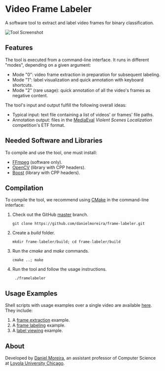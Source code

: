# Video Frame Labeler

A software tool to extract and label video frames for binary classification.

![Tool Screenshot](example.gif)

## Features

The tool is executed from a command-line interface.
It runs in different "modes", depending on a given argument:

- Mode "0": video frame extraction in preparation for subsequent labeling.
- Mode "1": label visualization and quick annotation with keyboard shortcuts.
- Mode "2" (rare usage): quick annotation of all the video's frames as negative content.

The tool's input and output fulfill the following overall ideas:

- Typical input: text file containing a list of videos' or frames' file paths.
- Annotation output: files in the [MediaEval](https://multimediaeval.github.io/) *Violent Scenes Localization*
  competition's ETF format.

## Needed Software and Libraries

To compile and use the tool, one must install:

- [FFmpeg](https://ffmpeg.org/) (software only).
- [OpenCV](https://opencv.org/) (library with CPP headers).
- [Boost](https://www.boost.org/) (library with CPP headers).

## Compilation

To compile the tool, we recommend using [CMake](https://cmake.org/) in the command-line interface:

1. Check out the GitHub [master](https://github.com/danielmoreira/frame-labeler) branch.
    ```
    git clone https://github.com/danielmoreira/frame-labeler.git
    ```

2. Create a *build* folder.
    ```
    mkdir frame-labeler/build; cd frame-labeler/build
    ```

3. Run the *cmake* and *make* commands.
    ```
    cmake ..; make
    ```

4. Run the tool and follow the usage instructions.
   ```
    ./framelabeler
    ```

## Usage Examples

Shell scripts with usage examples over a single video are available
[here](https://github.com/danielmoreira/frame-labeler/tree/main/usage_examples).
They include:

1. A [frame extraction](https://github.com/danielmoreira/frame-labeler/blob/main/usage_examples/01_frame_extraction.sh)
   example.
2. A [frame labeling](https://github.com/danielmoreira/frame-labeler/blob/main/usage_examples/02_frame_labeling.sh)
   example.
3. A [label viewing](https://github.com/danielmoreira/frame-labeler/blob/main/usage_examples/03_label_viewing.sh)
   example.

## About

Developed by [Daniel Moreira](https://danielmoreira.github.io/), an assistant professor of Computer Science at
[Loyola University Chicago](https://www.luc.edu/).
